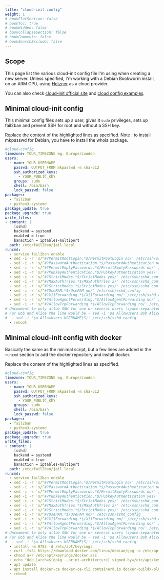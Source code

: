 ```yaml
---
title: "cloud-init config"
weight: 1
# bookFlatSection: false
# bookToc: true
# bookHidden: false
# bookCollapseSection: false
# bookComments: false
# bookSearchExclude: false
---
```


## Scope

This page list the various cloud-init config file I'm using when creating a new server. Unless specified, I'm working with a Debian Bookworm install, on an ARM CPU, using [Hetzner](https://www.hetzner.com/) as a cloud provider.

You can also check [cloud-init official site](https://cloud-init.io/) and [cloud config examples](https://cloudinit.readthedocs.io/en/latest/reference/examples.html).

## Minimal cloud-init config

This minimal config files sets up a user, gives it `sudo` privileges, sets up fail2ban and prevent SSH for root and without a SSH key.

Replace the content of the highlighted lines as specified. Note : to install mkpasswd for Debian, you have to install the whois package.

```yml {hl_lines=[2,4,5,7,38] style=emacs}
#cloud-config
timezone: YOUR_TIMEZONE eg. Europe/London 
users:
  - name: YOUR_USERNAME
    passwd: OUTPUT_FROM mkpasswd -m sha-512
    ssh_authorized_keys:
      - YOUR_PUBLIC_KEY
    groups: sudo
    shell: /bin/bash
    lock_passwd: false
packages:
  - fail2ban
  - python3-systemd
package_update: true
package_upgrade: true
write_files:
- content: |
    [sshd]
    backend = systemd
    enabled = true
    banaction = iptables-multiport
  path: /etc/fail2ban/jail.local
runcmd:
  - service fail2ban enable
  - sed -i -r 's/^#?PermitRootLogin.*$/PermitRootLogin no/' /etc/ssh/sshd_config
  - sed -i -r 's/^#?PasswordAuthentication.*$/PasswordAuthentication no/' /etc/ssh/sshd_config 
  - sed -i -r 's/^#?PermitEmptyPasswords.*$/PermitEmptyPasswords no/' /etc/ssh/sshd_config 
  - sed -i -r 's/^#?PubkeyAuthentication.*$/PubkeyAuthentication yes/' /etc/ssh/sshd_config  
  - sed -i -r 's/^#?StrictModes.*$/StrictModes yes/' /etc/ssh/sshd_config 
  - sed -i -r 's/^#?MaxAuthTries.*$/MaxAuthTries 2/' /etc/ssh/sshd_config 
  - sed -i -r 's/^#?StrictModes.*$/StrictModes yes/' /etc/ssh/sshd_config 
  - sed -i -r 's/^#?UsePAM.*$/UsePAM no/' /etc/ssh/sshd_config  
  - sed -i -r 's/^#?X11Forwarding.*$/X11Forwarding no/' /etc/ssh/sshd_config    
  - sed -i -r 's/^#?AllowAgentForwarding.*$/AllowAgentForwarding no/' /etc/ssh/sshd_config    
  - sed -i -r 's/^#?AllowTcpForwarding.*$/AllowTcpForwarding no/' /etc/ssh/sshd_config    
# Uncomment to only allow SSH for one or several users (space-separated)
# For Bob and Alice the line would be - sed -i '$a AllowUsers Bob Alice' /etc/ssh/sshd_config 
#  - sed -i '$a AllowUsers USERNAME(S)' /etc/ssh/sshd_config 
  - reboot
```

## Minimal cloud-init config with docker

Basically the same as the minimal script, but a few lines are added in the ```runcmd``` section to add the docker repository and install docker.

Replace the content of the highlighted lines as specified.

```yml {hl_lines=[2,4,5,7,38] style=emacs}
#cloud-config
timezone: YOUR_TIMEZONE eg. Europe/London 
users:
  - name: YOUR_USERNAME
    passwd: OUTPUT_FROM mkpasswd -m sha-512
    ssh_authorized_keys:
      - YOUR_PUBLIC_KEY
    groups: sudo
    shell: /bin/bash
    lock_passwd: false
packages:
  - fail2ban
  - python3-systemd
package_update: true
package_upgrade: true
write_files:
- content: |
    [sshd]
    backend = systemd
    enabled = true
    banaction = iptables-multiport
  path: /etc/fail2ban/jail.local
runcmd:
  - service fail2ban enable
  - sed -i -r 's/^#?PermitRootLogin.*$/PermitRootLogin no/' /etc/ssh/sshd_config
  - sed -i -r 's/^#?PasswordAuthentication.*$/PasswordAuthentication no/' /etc/ssh/sshd_config 
  - sed -i -r 's/^#?PermitEmptyPasswords.*$/PermitEmptyPasswords no/' /etc/ssh/sshd_config 
  - sed -i -r 's/^#?PubkeyAuthentication.*$/PubkeyAuthentication yes/' /etc/ssh/sshd_config  
  - sed -i -r 's/^#?StrictModes.*$/StrictModes yes/' /etc/ssh/sshd_config 
  - sed -i -r 's/^#?MaxAuthTries.*$/MaxAuthTries 2/' /etc/ssh/sshd_config 
  - sed -i -r 's/^#?StrictModes.*$/StrictModes yes/' /etc/ssh/sshd_config 
  - sed -i -r 's/^#?UsePAM.*$/UsePAM no/' /etc/ssh/sshd_config  
  - sed -i -r 's/^#?X11Forwarding.*$/X11Forwarding no/' /etc/ssh/sshd_config    
  - sed -i -r 's/^#?AllowAgentForwarding.*$/AllowAgentForwarding no/' /etc/ssh/sshd_config    
  - sed -i -r 's/^#?AllowTcpForwarding.*$/AllowTcpForwarding no/' /etc/ssh/sshd_config    
# Uncomment to only allow SSH for one or several users (space-separated)
# For Bob and Alice the line would be - sed -i '$a AllowUsers Bob Alice' /etc/ssh/sshd_config 
#  - sed -i '$a AllowUsers USERNAME(S)' /etc/ssh/sshd_config 
  - install -m 0755 -d /etc/apt/keyrings
  - curl -fsSL https://download.docker.com/linux/debian/gpg -o /etc/apt/keyrings/docker.asc
  - chmod a+r /etc/apt/keyrings/docker.asc
  - echo "deb [arch=$(dpkg --print-architecture) signed-by=/etc/apt/keyrings/docker.asc] https://download.docker.com/linux/debian $(. /etc/os-release && echo "$VERSION_CODENAME") stable" | tee /etc/apt/sources.list.d/docker.list > /dev/null
  - apt update
  - apt install docker-ce docker-ce-cli containerd.io docker-buildx-plugin docker-compose-plugin
  - reboot
```
